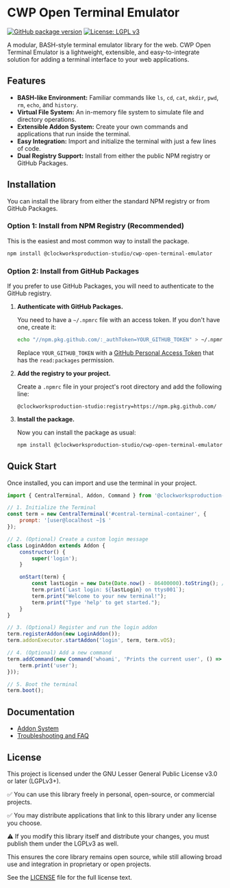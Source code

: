 # CWP Open Terminal Emulator

[![GitHub package version](https://img.shields.io/github/package-json/v/ClockWorksProduction/CWPs-OpenSource-BASHstyle-Terminal-emulator?filename=CWP_OpenTerminalEmmulator_CORE/package.json)](https://github.com/ClockWorksProduction/CWPs-OpenSource-BASHstyle-Terminal-emulator/pkgs/npm/cwp-open-terminal-emulator)
[![License: LGPL v3](https://img.shields.io/badge/License-LGPLv3-blue.svg)](https://www.gnu.org/licenses/lgpl-3.0)

A modular, BASH-style terminal emulator library for the web. CWP Open Terminal Emulator is a lightweight, extensible, and easy-to-integrate solution for adding a terminal interface to your web applications.

## Features

- **BASH-like Environment:** Familiar commands like `ls`, `cd`, `cat`, `mkdir`, `pwd`, `rm`, `echo`, and `history`.
- **Virtual File System:** An in-memory file system to simulate file and directory operations.
- **Extensible Addon System:** Create your own commands and applications that run inside the terminal.
- **Easy Integration:** Import and initialize the terminal with just a few lines of code.
- **Dual Registry Support:** Install from either the public NPM registry or GitHub Packages.

## Installation

You can install the library from either the standard NPM registry or from GitHub Packages.

### Option 1: Install from NPM Registry (Recommended)

This is the easiest and most common way to install the package.

```bash
npm install @clockworksproduction-studio/cwp-open-terminal-emulator
```

### Option 2: Install from GitHub Packages

If you prefer to use GitHub Packages, you will need to authenticate to the GitHub registry.

1.  **Authenticate with GitHub Packages.**

    You need to have a `~/.npmrc` file with an access token. If you don't have one, create it:

    ```bash
    echo "//npm.pkg.github.com/:_authToken=YOUR_GITHUB_TOKEN" > ~/.npmrc
    ```

    Replace `YOUR_GITHUB_TOKEN` with a [GitHub Personal Access Token](https://docs.github.com/en/authentication/keeping-your-account-and-data-secure/managing-your-personal-access-tokens) that has the `read:packages` permission.

2.  **Add the registry to your project.**

    Create a `.npmrc` file in your project's root directory and add the following line:

    ```
    @clockworksproduction-studio:registry=https://npm.pkg.github.com/
    ```

3.  **Install the package.**

    Now you can install the package as usual:

    ```bash
    npm install @clockworksproduction-studio/cwp-open-terminal-emulator
    ```

## Quick Start

Once installed, you can import and use the terminal in your project.

```javascript
import { CentralTerminal, Addon, Command } from '@clockworksproduction-studio/cwp-open-terminal-emulator';

// 1. Initialize the Terminal
const term = new CentralTerminal('#central-terminal-container', {
    prompt: '[user@localhost ~]$ '
});

// 2. (Optional) Create a custom login message
class LoginAddon extends Addon {
    constructor() {
        super('login');
    }

    onStart(term) {
        const lastLogin = new Date(Date.now() - 86400000).toString(); // 24 hours ago
        term.print(`Last login: ${lastLogin} on ttys001`);
        term.print("Welcome to your new terminal!");
        term.print("Type 'help' to get started.");
    }
}

// 3. (Optional) Register and run the login addon
term.registerAddon(new LoginAddon());
term.addonExecutor.startAddon('login', term, term.vOS);

// 4. (Optional) Add a new command
term.addCommand(new Command('whoami', 'Prints the current user', () => {
    term.print('user');
}));

// 5. Boot the terminal
term.boot();
```

## Documentation

- [Addon System](docs/addons.md)
- [Troubleshooting and FAQ](docs/troubleshooting.md)

## License

This project is licensed under the GNU Lesser General Public License v3.0 or later (LGPLv3+).

✅ You can use this library freely in personal, open-source, or commercial projects.

✅ You may distribute applications that link to this library under any license you choose.

⚠️ If you modify this library itself and distribute your changes, you must publish them under the LGPLv3 as well.

This ensures the core library remains open source, while still allowing broad use and integration in proprietary or open projects.

See the [LICENSE](LICENSE) file for the full license text.
